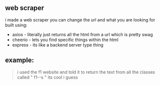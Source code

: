 ## web scraper

i made a web scraper you can change the url and what you are looking for 
built using:

- axios - literally just returns all the html from a url which is pretty swag
- cheerio - lets you find specific things within the html
- express - its like a backend server type thing

## example:

> i used the f1 website and told it to return the text
> from all the classes called " f1--s "
> its cool i guess

